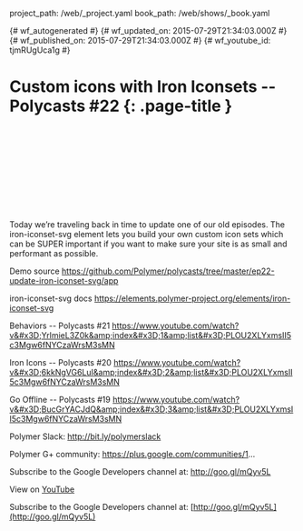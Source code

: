 project_path: /web/_project.yaml
book_path: /web/shows/_book.yaml

{# wf_autogenerated #}
{# wf_updated_on: 2015-07-29T21:34:03.000Z #}
{# wf_published_on: 2015-07-29T21:34:03.000Z #}
{# wf_youtube_id: tjmRUgUca1g #}

# Custom icons with Iron Iconsets -- Polycasts #22 {: .page-title }


<div class="video-wrapper">
  <iframe class="devsite-embedded-youtube-video" data-video-id="tjmRUgUca1g"
          data-autohide="1" data-showinfo="0" frameborder="0" allowfullscreen>
  </iframe>
</div>

Today we’re traveling back in time to update one of our old episodes. The iron-iconset-svg element lets you build your own custom icon sets which can be SUPER important if you want to make sure your site is as small and performant as possible.

Demo source
https://github.com/Polymer/polycasts/tree/master/ep22-update-iron-iconset-svg/app

iron-iconset-svg docs
https://elements.polymer-project.org/elements/iron-iconset-svg

Behaviors -- Polycasts #21
https://www.youtube.com/watch?v&#x3D;YrlmieL3Z0k&amp;index&#x3D;1&amp;list&#x3D;PLOU2XLYxmsII5c3Mgw6fNYCzaWrsM3sMN

Iron Icons -- Polycasts #20
https://www.youtube.com/watch?v&#x3D;6kkNgVG6LuI&amp;index&#x3D;2&amp;list&#x3D;PLOU2XLYxmsII5c3Mgw6fNYCzaWrsM3sMN

Go Offline -- Polycasts #19
https://www.youtube.com/watch?v&#x3D;BucGrYACJdQ&amp;index&#x3D;3&amp;list&#x3D;PLOU2XLYxmsII5c3Mgw6fNYCzaWrsM3sMN

Polymer Slack: http://bit.ly/polymerslack

Polymer G+ community: https://plus.google.com/communities/1...

Subscribe to the Google Developers channel at: http://goo.gl/mQyv5L

View on [YouTube](https://youtu.be/tjmRUgUca1g)

Subscribe to the Google Developers channel at: [http://goo.gl/mQyv5L](http://goo.gl/mQyv5L)
